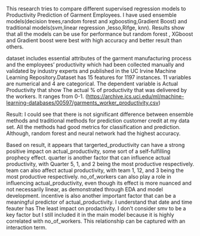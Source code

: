 This research tries to compare different supervised regression  models to Productivity Prediction of Garment Employees. I have used ensemble models(decision trees,random forest and xgboosting,Gradient Boost) and traditional models(svm,linear regression ,lesso,Rifge, knn). Results show that all the models can be use for  performance but random forest , XGboost and Gradient boost were best with high accuracy and better result than others. 
 
dataset includes essential attributes of the garment manufacturing process and the employees’ productivity which had been collected manually and validated by industry experts and published in the UC Irvine Machine Learning Repository.Dataset has 15 features for 1197 instances. 11 variables are numerical and 4 are categorical. The dependent variable is Actual Productivity  that show The actual % of productivity that was delivered by the workers. It ranges from 0-1. (https://archive.ics.uci.edu/ml/machine-learning-databases/00597/garments_worker_productivity.csv) 

Result: I could see that there is not significant difference between ensemble methods and traditional methods for prediction customer credit at my data set. All the methods had good metrics for classification and prediction. Although, random forest and neural network had the highest accuracy.

Based on result, it appears that targerted_productivity can have a strong positive impact on actual_productivity, some sort of a self-fulfilling prophecy effect.
quarter is another factor that can influence actual productivity, with Quarter 5, 1, and 2 being the most productive respectively.
team can also affect actual productivity, with team 1, 12, and 3 being the most productive respectively.
no_of_workers can also play a role in influencing actual_productivity, even though its effect is more nuanced and not necessarily linear, as demonstrated through EDA and model development.
incentive is also another important factor that can be a meaningful predictor of actual_productivity.
I understand that date and time feauter has The least impact  on prodactivity. I don’t consider smv to be a key factor but I still included it in the main model because it is highly correlated with no_of_workers. This relationship can be captured with an interaction term.
